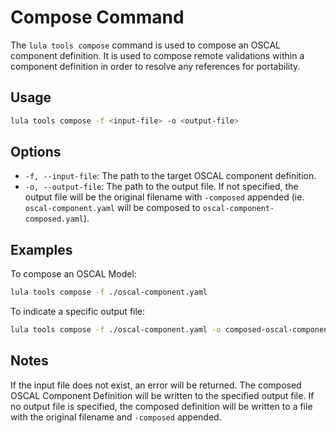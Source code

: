 # Compose Command

The `lula tools compose` command is used to compose an OSCAL component definition. It is used to compose remote validations within a component definition in order to resolve any references for portability.

## Usage

```bash
lula tools compose -f <input-file> -o <output-file>
```

## Options

- `-f, --input-file`: The path to the target OSCAL component definition.
- `-o, --output-file`: The path to the output file. If not specified, the output file will be the original filename with `-composed` appended (ie. `oscal-component.yaml` will be composed to `oscal-component-composed.yaml`).

## Examples

To compose an OSCAL Model:
```bash
lula tools compose -f ./oscal-component.yaml
```

To indicate a specific output file:
```bash
lula tools compose -f ./oscal-component.yaml -o composed-oscal-component.yaml
```

## Notes

If the input file does not exist, an error will be returned. The composed OSCAL Component Definition will be written to the specified output file. If no output file is specified, the composed definition will be written to a file with the original filename and `-composed` appended.

